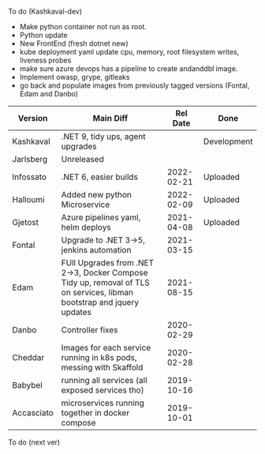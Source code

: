 To do (Kashkaval-dev)
- Make python container not run as root. 
- Python update
- New FrontEnd (fresh dotnet new)
- kube deployment yaml update cpu, memory, root filesystem writes, liveness probes
- make sure azure devops has a pipeline to create andanddbl image.
- Implement owasp, grype, gitleaks
- go back and populate images from previously tagged versions (Fontal, Edam and Danbo)

|Version|Main Diff|Rel Date|Done
|--|--|--|--|
|Kashkaval|.NET 9, tidy ups, agent upgrades||Development
|Jarlsberg|Unreleased|||
|Infossato|.NET 6, easier builds|2022-02-21|Uploaded
|Halloumi|Added new python Microservice|2022-02-09|Uploaded
|Gjetost|Azure pipelines yaml, helm deploys|2021-04-08|Uploaded
|Fontal|Upgrade to .NET 3->5, jenkins automation|2021-03-15||
|Edam|FUll Upgrades from .NET 2->3, Docker Compose Tidy up, removal of TLS on services, libman bootstrap and jquery updates|2021-08-15|
|Danbo|Controller fixes|2020-02-29|
|Cheddar|Images for each service running in k8s pods, messing with Skaffold|2020-02-28|
|Babybel|running all services (all exposed services tho)|2019-10-16|
|Accasciato|microservices running together in docker compose|2019-10-01|


To do (next ver)
